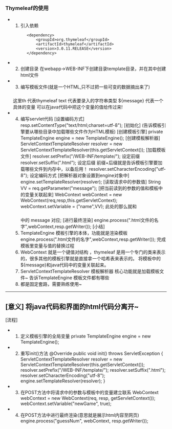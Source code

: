### Thymeleaf的使用
+ 1. 引入依赖
    <!-- https://mvnrepository.com/artifact/org.thymeleaf/thymeleaf -->
            <dependency>
                <groupId>org.thymeleaf</groupId>
                <artifactId>thymeleaf</artifactId>
                <version>3.0.11.RELEASE</version>
            </dependency>
+ 2. 创建目录
    在webapp->WEB-INF下创建目录template目录，并在其中创建html文件            
+ 3. 编写模板文件(就是一个HTML,只不过把一些可变的数据摘出来了)
    <h3 th:text="${message}"></h3>
        这里th 代表thymeleaf
        text  代表要录入的字符串类型
        ${message} 代表一个具体的变量 可以在java代码中把这个变量的值给传过来!
+ 4. 编写servlet代码
    [设置编码方式] resp.setContentType("text/html;charset=utf-8");
    [初始化] (告诉模板引擎要从哪些目录中加载哪些文件作为HTML模板)
        [创建模板引擎]
            private TemplateEngine engine = new TemplateEngine();
        [创建模板解析器]
            ServletContextTemplateResolver resolver = new ServletContextTemplateResolver(this.getServletContext());
        [加载模板文件]
            resolver.setPrefix("/WEB-INF/template/"); 设定前缀
            resolver.setSuffix(".html");               设定后缀
            前缀+后缀就是告诉模板引擎要加载哪些文件到内存中，以备后用！
            resolver.setCharacterEncoding("utf-8");   设定编码方式
        [把解析器对象设置到engine对象中]
            engine.setTemplateResolver(resolver);
    [读取请求中的参数值]
        String VV = req.getParameter("message");
    [把当前读到的参数的值和模板中的变量关联起来]
        WebContext webContext = new WebContext(req,resp,this.getServletContext);
        webContext.setVariable = ("name",VV);    此处的那么就和<h3 th:text="${message}"></h3>中的 message 对应;
    [进行最终渲染]
        engine.process(".html文件的名字",webContext,resp.getWriter());
[小结]
    1. TemplateEngine 模板引擎的本体，功能就是渲染模板
        engine.process(".html文件的名字",webContext,resp.getWriter()); 完成模板里变量与值的替换过程
    2. WebContext 就是一个键值对结构 ，thymeleaf 是用一个专门的类来表示的，很多其他的模板引擎就是直接拿一个哈希表来表示的。
        将模板中的${message}和java代码中的变量关联起来。
    3. ServletContextTemplateResolver 模板解析器
        核心功能就是加载模板文件~ 告诉TemplateEngine 模板文件都有哪些
    4. 都是固定套路，需要熟练使用~
--- 
[意义]
    将java代码和界面的html代码分离开~
---
[流程]
+ 1. 定义模板引擎的全局变量
    private TemplateEngine engine = new TemplateEngine(); 
+ 2. 重写init()方法
    @Override
    public void init() throws ServletException {
       ServletContextTemplateResolver resolver = new ServletContextTemplateResolver(this.getServletContext());
       resolver.setPrefix("/WEB-INF/template/");
       resolver.setSuffix(".html");
       resolver.setCharacterEncoding("utf-8");
       engine.setTemplateResolver(resolver);
   }
+ 3. 在POST方法中将请求中的参数与模板中的变量建立联系
       WebContext webContext = new WebContext(req, resp, getServletContext());
       webContext.setVariable("newGame", true);
+ 4. 在POST方法中进行最终渲染(意思就是展示html内容至网页)
       engine.process("guessNum", webContext, resp.getWriter());